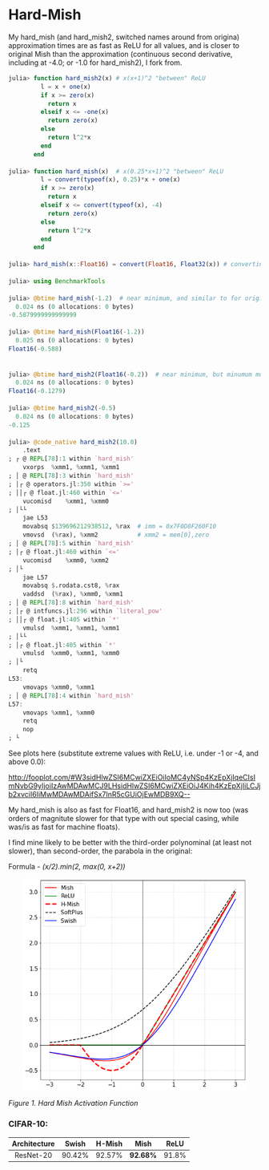 # Hard-Mish

My hard_mish (and hard_mish2, switched names around from origina) approximation times are as fast as ReLU for all values, and is closer to original Mish than the approximation (continuous second derivative, including at -4.0; or -1.0 for hard_mish2), I fork from.

```julia
julia> function hard_mish2(x) # x(x+1)^2 "between" ReLU
         l = x + one(x)
         if x >= zero(x)
           return x
         elseif x <= -one(x)
           return zero(x)
         else
           return l^2*x
         end
       end

julia> function hard_mish(x)  # x(0.25*x+1)^2 "between" ReLU
         l = convert(typeof(x), 0.25)*x + one(x)
         if x >= zero(x)
           return x
         elseif x <= convert(typeof(x), -4)
           return zero(x)
         else
           return l^2*x
         end
       end

julia> hard_mish(x::Float16) = convert(Float16, Float32(x)) # converting to Float64 is as fast but thinking of GPUs, and do not fully trust timing as a bit more instructions with Float32

julia> using BenchmarkTools

julia> @btime hard_mish(-1.2)  # near minimum, and similar to for original Mish, unlike for forked hard-mish
  0.024 ns (0 allocations: 0 bytes)
-0.5879999999999999

julia> @btime hard_mish(Float16(-1.2))
  0.025 ns (0 allocations: 0 bytes)
Float16(-0.588)


julia> @btime hard_mish2(Float16(-0.2))  # near minimum, but minumum much higher than for original Mish
  0.024 ns (0 allocations: 0 bytes)
Float16(-0.1279)

julia> @btime hard_mish2(-0.5)
  0.024 ns (0 allocations: 0 bytes)
-0.125

julia> @code_native hard_mish2(10.0)
	.text
; ┌ @ REPL[78]:1 within `hard_mish'
	vxorps	%xmm1, %xmm1, %xmm1
; │ @ REPL[78]:3 within `hard_mish'
; │┌ @ operators.jl:350 within `>='
; ││┌ @ float.jl:460 within `<='
	vucomisd	%xmm1, %xmm0
; │└└
	jae	L53
	movabsq	$139696212938512, %rax  # imm = 0x7F0D8F260F10
	vmovsd	(%rax), %xmm2           # xmm2 = mem[0],zero
; │ @ REPL[78]:5 within `hard_mish'
; │┌ @ float.jl:460 within `<='
	vucomisd	%xmm0, %xmm2
; │└
	jae	L57
	movabsq	$.rodata.cst8, %rax
	vaddsd	(%rax), %xmm0, %xmm1
; │ @ REPL[78]:8 within `hard_mish'
; │┌ @ intfuncs.jl:296 within `literal_pow'
; ││┌ @ float.jl:405 within `*'
	vmulsd	%xmm1, %xmm1, %xmm1
; │└└
; │┌ @ float.jl:405 within `*'
	vmulsd	%xmm0, %xmm1, %xmm0
; │└
	retq
L53:
	vmovaps	%xmm0, %xmm1
; │ @ REPL[78]:4 within `hard_mish'
L57:
	vmovaps	%xmm1, %xmm0
	retq
	nop
; └
```

See plots here (substitute extreme values with ReLU, i.e. under -1 or -4, and above 0.0):

http://fooplot.com/#W3sidHlwZSI6MCwiZXEiOiIoMC4yNSp4KzEpXjIqeCIsImNvbG9yIjoiIzAwMDAwMCJ9LHsidHlwZSI6MCwiZXEiOiJ4Kih4KzEpXjIiLCJjb2xvciI6IiMwMDAwMDAifSx7InR5cGUiOjEwMDB9XQ--

My hard_mish is also as fast for Float16, and hard_mish2 is now too (was orders of magnitute slower for that type with out special casing, while was/is as fast for machine floats).

I find mine likely to be better with the third-order polynominal (at least not slower), than second-order, the parabola in the original:

Formula - *(x/2).min(2, max(0, x+2))*

<div style="text-align:center"><img src ="assets/hard_mish_graph.png"  width="450"/></div>
<p>
    <em>Figure 1. Hard Mish Activation Function</em>
</p>

### CIFAR-10: 

|Architecture|Swish|H-Mish|Mish|ReLU|
|:---:|:---:|:---:|:---:|:---:|
|ResNet-20|90.42%|92.57%|**92.68%**|91.8%|
